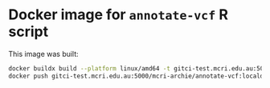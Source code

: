 # Docker image for `annotate-vcf` R script

This image was built:

```bash
docker buildx build --platform linux/amd64 -t gitci-test.mcri.edu.au:5000/mcri-archie/annotate-vcf:localdev .
docker push gitci-test.mcri.edu.au:5000/mcri-archie/annotate-vcf:localdev
```
